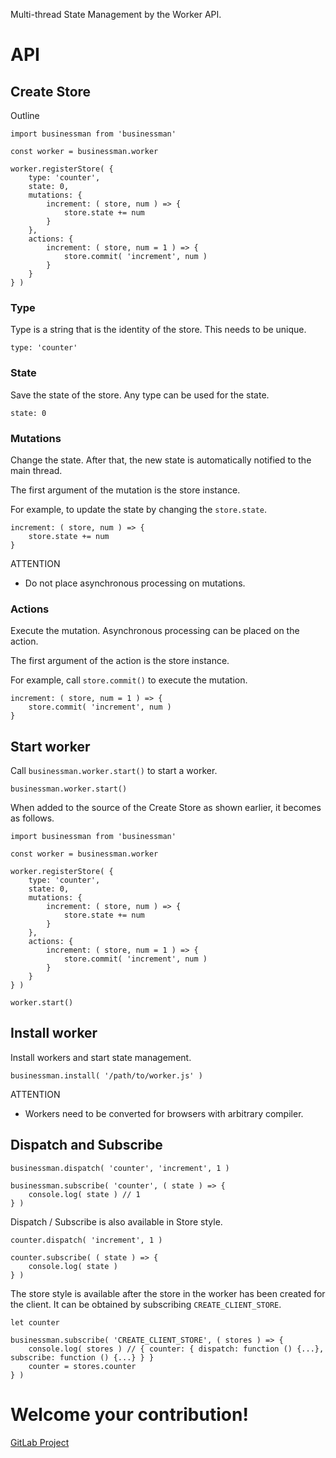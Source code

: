 Multi-thread State Management by the Worker API.

# API

## Create Store

Outline

```
import businessman from 'businessman'

const worker = businessman.worker

worker.registerStore( {
    type: 'counter',
    state: 0,
    mutations: {
        increment: ( store, num ) => {
            store.state += num
        }
    },
    actions: {
        increment: ( store, num = 1 ) => {
            store.commit( 'increment', num )
        }
    }
} )
```

### Type

Type is a string that is the identity of the store. This needs to be unique.

```
type: 'counter'
```

### State

Save the state of the store. Any type can be used for the state.

```
state: 0
```

### Mutations

Change the state. After that, the new state is automatically notified to the main thread.

The first argument of the mutation is the store instance.

For example, to update the state by changing the `store.state`.

```
increment: ( store, num ) => {
    store.state += num
}
```

ATTENTION
- Do not place asynchronous processing on mutations.

### Actions

Execute the mutation. Asynchronous processing can be placed on the action.

The first argument of the action is the store instance.

For example, call `store.commit()` to execute the mutation.

```
increment: ( store, num = 1 ) => {
    store.commit( 'increment', num )
}
```

## Start worker

Call `businessman.worker.start()` to start a worker.

```
businessman.worker.start()
```

When added to the source of the Create Store as shown earlier, it becomes as follows.

```
import businessman from 'businessman'

const worker = businessman.worker

worker.registerStore( {
    type: 'counter',
    state: 0,
    mutations: {
        increment: ( store, num ) => {
            store.state += num
        }
    },
    actions: {
        increment: ( store, num = 1 ) => {
            store.commit( 'increment', num )
        }
    }
} )

worker.start()
```

## Install worker

Install workers and start state management.

```
businessman.install( '/path/to/worker.js' )
```

ATTENTION
- Workers need to be converted for browsers with arbitrary compiler.

## Dispatch and Subscribe

```
businessman.dispatch( 'counter', 'increment', 1 )

businessman.subscribe( 'counter', ( state ) => {
    console.log( state ) // 1
} )
```

Dispatch / Subscribe is also available in Store style.

```
counter.dispatch( 'increment', 1 )

counter.subscribe( ( state ) => {
    console.log( state )
} )
```

The store style is available after the store in the worker has been created for the client. It can be obtained by subscribing `CREATE_CLIENT_STORE`.

```
let counter

businessman.subscribe( 'CREATE_CLIENT_STORE', ( stores ) => {
    console.log( stores ) // { counter: { dispatch: function () {...}, subscribe: function () {...} } }
    counter = stores.counter
} )
```

# Welcome your contribution!

[GitLab Project](https://gitlab.com/aggre/businessman/boards)
